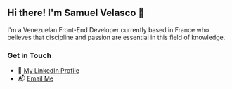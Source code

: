 ## Hi there! I'm Samuel Velasco 👋

I'm a Venezuelan Front-End Developer currently based in France who believes that discipline and passion are essential in this field of knowledge.

### Get in Touch

- :briefcase: [My LinkedIn Profile](https://www.linkedin.com/in/samuel-velasco7/)
- 📬 [Email Me](mailto:samuelvelasco2698@gmail.com)
